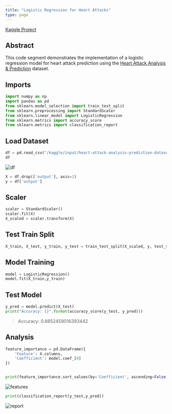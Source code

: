```yaml
---
title: "Logistic Regression for Heart Attacks"
type: page
---
```


[Kaggle Project](https://www.kaggle.com/code/germp21/logistic-regression-heart-attack)

## Abstract
This code segment demonstrates the implementation of a logistic regression model for heart attack prediction using the [Heart Attack Analysis & Prediction](https://www.kaggle.com/datasets/rashikrahmanpritom/heart-attack-analysis-prediction-dataset) dataset. 

## Imports
``` python
import numpy as np
import pandas as pd
from sklearn.model_selection import train_test_split
from sklearn.preprocessing import StandardScaler
from sklearn.linear_model import LogisticRegression
from sklearn.metrics import accuracy_score
from sklearn.metrics import classification_report
```

## Load Dataset
``` python
df = pd.read_csv("/kaggle/input/heart-attack-analysis-prediction-dataset/heart.csv")
df
```

![df](/images/heartattack/df.png "df")

``` python
X = df.drop(['output'], axis=1)
y = df['output']
```

## Scaler
``` python
scaler = StandardScaler()
scaler.fit(X)
X_scaled = scaler.transform(X)
```

## Test Train Split
``` python
X_train, X_test, y_train, y_test = train_test_split(X_scaled, y, test_size=0.2, random_state = 43)
```

## Model Training
``` python
model = LogisticRegression()
model.fit(X_train,y_train)
```

## Test Model
``` python
y_pred = model.predict(X_test)
print("Accuracy: {}".format(accuracy_score(y_test, y_pred)))
```

> Accuracy: 0.8852459016393442

## Analysis
``` python
feature_importance = pd.DataFrame({
    'Feature': X.columns,
    'Coefficient': model.coef_[0]
})


print(feature_importance.sort_values(by='Coefficient', ascending=False))
```

![features](/images/heartattack/features.png "features")

``` python
print(classification_report(y_test,y_pred))
```

![report](/images/heartattack/df.png "report")
